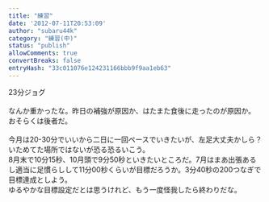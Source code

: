 ```yaml
---
title: "練習"
date: '2012-07-11T20:53:09'
author: "subaru44k"
category: "練習(中)"
status: "publish"
allowComments: true
convertBreaks: false
entryHash: "33c011076e124231166bbb9f9aa1eb63"
---
```

23分ジョグ<br>
<br>
なんか重かったな。昨日の補強が原因か、はたまた食後に走ったのが原因か。<br>
おそらくは後者だ。<br>
<br>
今月は20-30分でいいから二日に一回ペースでいきたいが、左足大丈夫かしら？いためてた場所ではないが恐る恐るいこう。<br>
8月末で10分15秒、10月頭で9分50秒といきたいところだ。7月はまあ出張あるし適当に足慣らしして11分00秒くらいが目標だろうか。3分40秒の200つなぎで目標達成としよう。<br>
ゆるやかな目標設定だとは思うけれど、もう一度怪我したら終わりだな。
